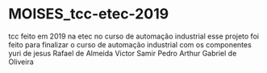 # MOISES_tcc-etec-2019
tcc feito em 2019 na etec no curso de automação industrial
esse projeto foi feito para finalizar o curso de automação industrial com os componentes 
yuri de jesus 
Rafael de Almeida 
Victor Samir 
Pedro Arthur
Gabriel de Oliveira
